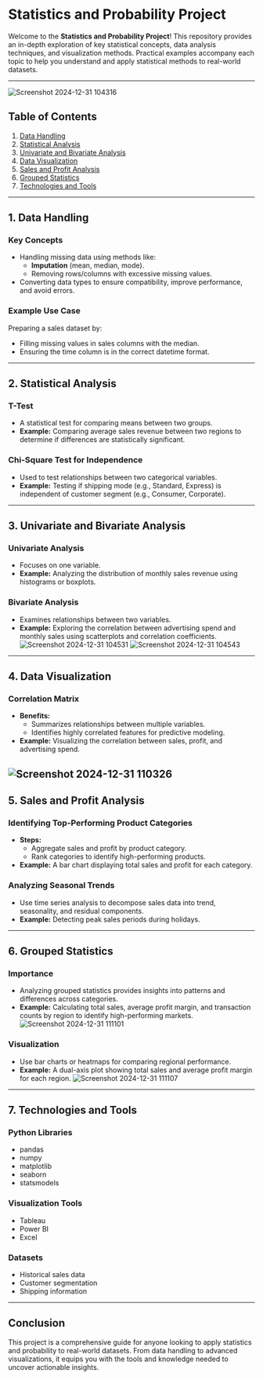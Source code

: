 # Statistics and Probability Project

Welcome to the **Statistics and Probability Project**! This repository provides an in-depth exploration of key statistical concepts, data analysis techniques, and visualization methods. Practical examples accompany each topic to help you understand and apply statistical methods to real-world datasets.

---

![Screenshot 2024-12-31 104316](https://github.com/user-attachments/assets/273e065a-2534-46a1-92bb-792924b4b8aa)

## Table of Contents
1. [Data Handling](#data-handling)
2. [Statistical Analysis](#statistical-analysis)
3. [Univariate and Bivariate Analysis](#univariate-and-bivariate-analysis)
4. [Data Visualization](#data-visualization)
5. [Sales and Profit Analysis](#sales-and-profit-analysis)
6. [Grouped Statistics](#grouped-statistics)
7. [Technologies and Tools](#technologies-and-tools)

---

## 1. Data Handling
### Key Concepts
- Handling missing data using methods like:
  - **Imputation** (mean, median, mode).
  - Removing rows/columns with excessive missing values.
- Converting data types to ensure compatibility, improve performance, and avoid errors.

### Example Use Case
Preparing a sales dataset by:
- Filling missing values in sales columns with the median.
- Ensuring the time column is in the correct datetime format.

---

## 2. Statistical Analysis
### T-Test
- A statistical test for comparing means between two groups.
- **Example:** Comparing average sales revenue between two regions to determine if differences are statistically significant.

### Chi-Square Test for Independence
- Used to test relationships between two categorical variables.
- **Example:** Testing if shipping mode (e.g., Standard, Express) is independent of customer segment (e.g., Consumer, Corporate).

---

## 3. Univariate and Bivariate Analysis
### Univariate Analysis

- Focuses on one variable.
- **Example:** Analyzing the distribution of monthly sales revenue using histograms or boxplots.

### Bivariate Analysis
- Examines relationships between two variables.
- **Example:** Exploring the correlation between advertising spend and monthly sales using scatterplots and correlation coefficients.
![Screenshot 2024-12-31 104531](https://github.com/user-attachments/assets/9a07c40b-7b6f-421d-901f-892da7fc3f7e)
![Screenshot 2024-12-31 104543](https://github.com/user-attachments/assets/9910eb33-740f-46de-b5da-f2f3ea88cf7c)

---

## 4. Data Visualization
### Correlation Matrix
- **Benefits:**
  - Summarizes relationships between multiple variables.
  - Identifies highly correlated features for predictive modeling.
- **Example:** Visualizing the correlation between sales, profit, and advertising spend.

![Screenshot 2024-12-31 110326](https://github.com/user-attachments/assets/18c9baea-f329-485b-af3a-d83377a8ef63)
---

## 5. Sales and Profit Analysis
### Identifying Top-Performing Product Categories
- **Steps:**
  - Aggregate sales and profit by product category.
  - Rank categories to identify high-performing products.
- **Example:** A bar chart displaying total sales and profit for each category.

### Analyzing Seasonal Trends
- Use time series analysis to decompose sales data into trend, seasonality, and residual components.
- **Example:** Detecting peak sales periods during holidays.

---

## 6. Grouped Statistics
### Importance
- Analyzing grouped statistics provides insights into patterns and differences across categories.
- **Example:** Calculating total sales, average profit margin, and transaction counts by region to identify high-performing markets.
![Screenshot 2024-12-31 111101](https://github.com/user-attachments/assets/d1b39f88-d027-4741-9834-cf4c96ec0605)

### Visualization
- Use bar charts or heatmaps for comparing regional performance.
- **Example:** A dual-axis plot showing total sales and average profit margin for each region.
![Screenshot 2024-12-31 111107](https://github.com/user-attachments/assets/a5bc0ad4-201c-4ae7-8028-6d73b0e6cecb)

---

## 7. Technologies and Tools
### Python Libraries
- pandas
- numpy
- matplotlib
- seaborn
- statsmodels

### Visualization Tools
- Tableau
- Power BI
- Excel

### Datasets
- Historical sales data
- Customer segmentation
- Shipping information

---

## Conclusion
This project is a comprehensive guide for anyone looking to apply statistics and probability to real-world datasets. From data handling to advanced visualizations, it equips you with the tools and knowledge needed to uncover actionable insights.
